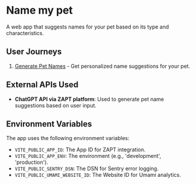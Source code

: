 # Name my pet

A web app that suggests names for your pet based on its type and characteristics.

## User Journeys

1. [Generate Pet Names](docs/journeys/generate-pet-names.md) - Get personalized name suggestions for your pet.

## External APIs Used

- **ChatGPT API via ZAPT platform**: Used to generate pet name suggestions based on user input.

## Environment Variables

The app uses the following environment variables:

- `VITE_PUBLIC_APP_ID`: The App ID for ZAPT integration.
- `VITE_PUBLIC_APP_ENV`: The environment (e.g., 'development', 'production').
- `VITE_PUBLIC_SENTRY_DSN`: The DSN for Sentry error logging.
- `VITE_PUBLIC_UMAMI_WEBSITE_ID`: The Website ID for Umami analytics.